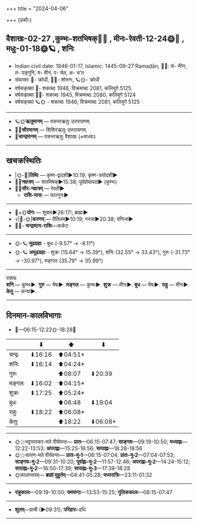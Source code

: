 +++
title = "2024-04-06"

+++
(उकौ॰)
## वैशाखः-02-27  ,कुम्भः-शतभिषक्🌛🌌  ,  मीनः-रेवती-12-24🌞🌌  ,  मधुः-01-18🌞🪐  , शनिः
- Indian civil date: 1946-01-17, Islamic: 1445-09-27 Ramaḍān, 🌌🌞: सं- मीनः, तं- पङ्गुनि, म- मीनं, प- चेत, अ- च’त
- संवत्सरः 🌛- क्रोधी, 🌌🌞- शोभनः, 🪐🌞- क्रोधी
- वर्षसङ्ख्या 🌛- शकाब्दः 1946, विक्रमाब्दः 2081, कलियुगे 5125
- वर्षसङ्ख्या 🌌🌞- शकाब्दः 1945, विक्रमाब्दः 2080, कलियुगे 5124
- वर्षसङ्ख्या 🪐🌞 - शकाब्दः 1946, विक्रमाब्दः 2081, कलियुगे 5125
___________________
- 🪐🌞**ऋतुमानम्** — वसन्तऋतुः उत्तरायणम्
- 🌌🌞**सौरमानम्** — शिशिरऋतुः उत्तरायणम्
- 🌛**चान्द्रमानम्** — वसन्तऋतुः वैशाखः (≈माधवः)
___________________


## खचक्रस्थितिः
- |🌞-🌛|**तिथिः** — कृष्ण-द्वादशी►10:19; कृष्ण-त्रयोदशी►  
- 🌌🌛**नक्षत्रम्** — शतभिषक्►15:38; पूर्वप्रोष्ठपदा► (कुम्भः)  
- 🌌🌞**सौर-नक्षत्रम्** — रेवती►  
  - **राशि-मासः** — फाल्गुनः► 
___________________
- 🌛+🌞**योगः** — शुक्लः►26:17!; ब्राह्मः►  
- २|🌛-🌞|**करणम्** — तैतिलम्►10:19; गरजा►20:38; वणिजा►  
- 🌌🌛- **चन्द्राष्टम-राशिः**—कर्कटः  
___________________
- 🌞-🪐 **मूढग्रहाः** - बुधः (-9.57° → -8.11°)
- 🌞-🪐 **अमूढग्रहाः** - शुक्रः (15.64° → 15.39°), शनिः (32.55° → 33.43°), गुरुः (-31.73° → -30.97°), मङ्गलः (35.79° → 35.99°)
___________________
राशयः  
**शनि** — कुम्भः►. **गुरु** — मेषः►. **मङ्गल** — कुम्भः►. **शुक्र** — मीनः►. **बुध** — मेषः►. **राहु** — मीनः►. **केतु** — कन्या►. 
___________________


## दिनमान-कालविभागाः
- 🌅—06:15-12:22🌞-18:28🌇  

|      |⬇     |⬆     |⬇     |
|------|-----|-----|------|
|चन्द्रः|⬇16:16 |⬆04:51*|     |
|शनिः   |⬇16:14 |⬆04:24*|     |
|गुरुः  |     |⬆08:07 |⬇20:39 |
|मङ्गलः |⬇16:02 |⬆04:15*|     |
|शुक्रः |⬇17:25 |⬆05:24*|     |
|बुधः   |     |⬆06:48 |⬇19:04 |
|राहुः  |⬇18:22 |⬆06:08*|     |
|केतुः  |     |⬆18:22 |⬇06:08*|
___________________
- 🌞⚝भट्टभास्कर-मते वीर्यवन्तः— **प्रातः**—06:15-07:47; **साङ्गवः**—09:19-10:50; **मध्याह्नः**—12:22-13:53; **अपराह्णः**—15:25-16:56; **सायाह्नः**—18:28-19:56  
- 🌞⚝सायण-मते वीर्यवन्तः— **प्रातः-मु॰1**—06:15-07:04; **प्रातः-मु॰2**—07:04-07:53; **साङ्गवः-मु॰2**—09:31-10:20; **पूर्वाह्णः-मु॰2**—11:57-12:46; **अपराह्णः-मु॰2**—14:24-15:12; **सायाह्नः-मु॰2**—16:50-17:39; **सायाह्नः-मु॰3**—17:39-18:28  
- 🌞कालान्तरम्— **ब्राह्मं मुहूर्तम्**—04:41-05:28; **मध्यरात्रिः**—23:11-01:32  
___________________
- **राहुकालः**—09:19-10:50; **यमघण्टः**—13:53-15:25; **गुलिककालः**—06:15-07:47  
___________________
- **शूलम्**—प्राची (►09:31); **परिहारः**–दधि  
___________________
